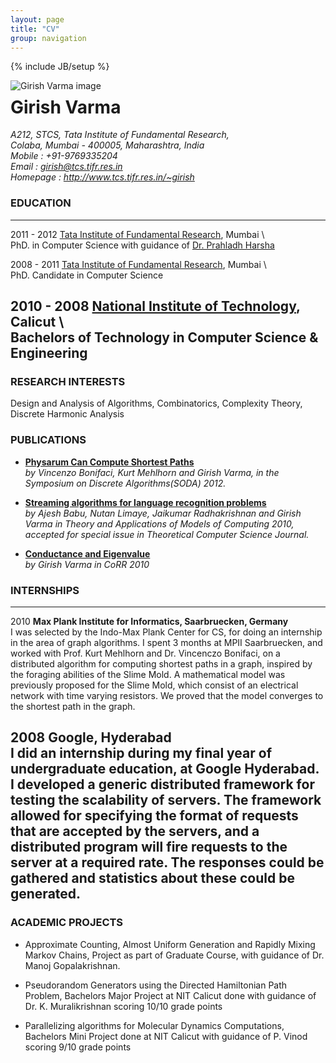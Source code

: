 ```yaml
---
layout: page
title: "CV"
group: navigation
---
```

{% include JB/setup %}

<a style="float: left; padding-right: 30px;">
<img title="Girish Varma image" src="http://girishvarma.files.wordpress.com/2009/05/me1.jpg">
</a>


Girish Varma
=============

_A212, STCS, Tata Institute of Fundamental Research,  
Colaba, Mumbai - 400005, Maharashtra, India  \
Mobile : +91-9769335204  \
Email : girish@tcs.tifr.res.in   \
Homepage : http://www.tcs.tifr.res.in/~girish_

### EDUCATION

------------------- -------------------------------------------------------------------------------------------------
2011 - 2012         [Tata Institute of Fundamental Research](http://www.tcs.tifr.res.in), Mumbai  \   
              	    PhD. in Computer Science with guidance of [Dr. Prahladh Harsha](http://www.tcs.tifr.res.in/~prahladh)  

2008 - 2011   	    [Tata Institute of Fundamental Research](http://www.tcs.tifr.res.in), Mumbai  \                         
                    PhD. Candidate in Computer Science  

2010 - 2008         [National Institute of Technology](http://www.nitc.ac.in), Calicut  \                        
                    Bachelors of Technology in Computer Science & Engineering
--------------------------------------------------------------------------------------------------------------------

### RESEARCH INTERESTS

Design and Analysis of Algorithms, Combinatorics, Complexity Theory, Discrete Harmonic Analysis

### PUBLICATIONS

- **[Physarum Can Compute Shortest Paths](arxiv)**  
  *by Vincenzo Bonifaci, Kurt Mehlhorn and Girish Varma, in the Symposium on Discrete Algorithms(SODA) 2012.*

- **[Streaming algorithms for language recognition problems](arxiv)**    
  *by Ajesh Babu, Nutan Limaye, Jaikumar Radhakrishnan and Girish Varma in Theory and Applications of Models of Computing 2010, accepted for special issue in Theoretical Computer Science Journal.*

- **[Conductance and Eigenvalue](http://arxiv.org/abs/1009.1756)**  
  *by Girish Varma  in CoRR 2010* 


### INTERNSHIPS

------ ------------------------------------------------------------------------
2010   **Max Plank Institute for Informatics, Saarbruecken, Germany**  \
       I was selected by the Indo-Max Plank Center for CS, for doing an 
       internship in the area of graph algorithms. I spent 3 months at MPII
       Saarbruecken, and worked with Prof. Kurt Mehlhorn and Dr. Vincenczo 
       Bonifaci, on a distributed algorithm for computing shortest paths in a
       graph, inspired by the foraging abilities of the Slime Mold. A 
       mathematical model was previously proposed for the Slime Mold, which
       consist of an electrical network with time varying resistors. We 
       proved that the model converges to the shortest path in the graph.  

2008   **Google, Hyderabad**    \
       I did an internship during my final year of undergraduate education,
       at Google Hyderabad. I developed a generic distributed framework for
       testing the scalability of servers. The framework allowed for 
       specifying the format of requests that are accepted by the servers,
       and a distributed program will fire requests to the server at a 
       required rate. The responses could be gathered and statistics about
       these could be generated.
------------------------------------------------------------------------------

### ACADEMIC PROJECTS

- Approximate Counting, Almost Uniform Generation and Rapidly Mixing Markov Chains, Project as part of Graduate Course, with guidance of Dr. Manoj Gopalakrishnan.

- Pseudorandom Generators using the Directed Hamiltonian Path Problem, Bachelors Major Project at NIT Calicut done with guidance of Dr. K. Muralikrishnan scoring 10/10 grade points

- Parallelizing algorithms for Molecular Dynamics Computations, 
Bachelors Mini Project done at NIT Calicut with guidance of  P. Vinod scoring 9/10 grade points




